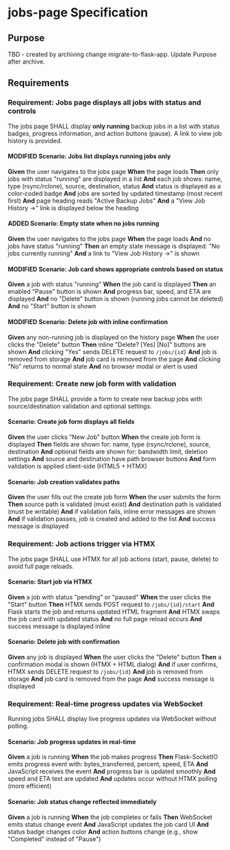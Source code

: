 # jobs-page Specification

## Purpose
TBD - created by archiving change migrate-to-flask-app. Update Purpose after archive.
## Requirements
### Requirement: Jobs page displays all jobs with status and controls

The jobs page SHALL display **only running** backup jobs in a list with status badges, progress information, and action buttons (pause). A link to view job history is provided.

#### MODIFIED Scenario: Jobs list displays running jobs only

**Given** the user navigates to the jobs page
**When** the page loads
**Then** only jobs with status "running" are displayed in a list
**And** each job shows: name, type (rsync/rclone), source, destination, status
**And** status is displayed as a color-coded badge
**And** jobs are sorted by updated timestamp (most recent first)
**And** page heading reads "Active Backup Jobs"
**And** a "View Job History →" link is displayed below the heading

#### ADDED Scenario: Empty state when no jobs running

**Given** the user navigates to the jobs page
**When** the page loads
**And** no jobs have status "running"
**Then** an empty state message is displayed: "No jobs currently running"
**And** a link to "View Job History →" is shown

#### MODIFIED Scenario: Job card shows appropriate controls based on status

**Given** a job with status "running"
**When** the job card is displayed
**Then** an enabled "Pause" button is shown
**And** progress bar, speed, and ETA are displayed
**And** no "Delete" button is shown (running jobs cannot be deleted)
**And** no "Start" button is shown

#### MODIFIED Scenario: Delete job with inline confirmation

**Given** any non-running job is displayed on the history page
**When** the user clicks the "Delete" button
**Then** inline "Delete? [Yes] [No]" buttons are shown
**And** clicking "Yes" sends DELETE request to `/jobs/{id}`
**And** job is removed from storage
**And** job card is removed from the page
**And** clicking "No" returns to normal state
**And** no browser modal or alert is used

### Requirement: Create new job form with validation

The jobs page SHALL provide a form to create new backup jobs with source/destination validation and optional settings.

#### Scenario: Create job form displays all fields

**Given** the user clicks "New Job" button
**When** the create job form is displayed
**Then** fields are shown for: name, type (rsync/rclone), source, destination
**And** optional fields are shown for: bandwidth limit, deletion settings
**And** source and destination have path browser buttons
**And** form validation is applied client-side (HTML5 + HTMX)

#### Scenario: Job creation validates paths

**Given** the user fills out the create job form
**When** the user submits the form
**Then** source path is validated (must exist)
**And** destination path is validated (must be writable)
**And** if validation fails, inline error messages are shown
**And** if validation passes, job is created and added to the list
**And** success message is displayed

### Requirement: Job actions trigger via HTMX

The jobs page SHALL use HTMX for all job actions (start, pause, delete) to avoid full page reloads.

#### Scenario: Start job via HTMX

**Given** a job with status "pending" or "paused"
**When** the user clicks the "Start" button
**Then** HTMX sends POST request to `/jobs/{id}/start`
**And** Flask starts the job and returns updated HTML fragment
**And** HTMX swaps the job card with updated status
**And** no full page reload occurs
**And** success message is displayed inline

#### Scenario: Delete job with confirmation

**Given** any job is displayed
**When** the user clicks the "Delete" button
**Then** a confirmation modal is shown (HTMX + HTML dialog)
**And** if user confirms, HTMX sends DELETE request to `/jobs/{id}`
**And** job is removed from storage
**And** job card is removed from the page
**And** success message is displayed

### Requirement: Real-time progress updates via WebSocket

Running jobs SHALL display live progress updates via WebSocket without polling.

#### Scenario: Job progress updates in real-time

**Given** a job is running
**When** the job makes progress
**Then** Flask-SocketIO emits progress event with: bytes_transferred, percent, speed, ETA
**And** JavaScript receives the event
**And** progress bar is updated smoothly
**And** speed and ETA text are updated
**And** updates occur without HTMX polling (more efficient)

#### Scenario: Job status change reflected immediately

**Given** a job is running
**When** the job completes or fails
**Then** WebSocket emits status change event
**And** JavaScript updates the job card UI
**And** status badge changes color
**And** action buttons change (e.g., show "Completed" instead of "Pause")

